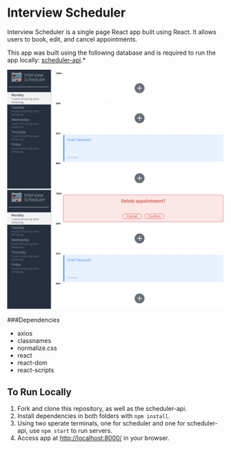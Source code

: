 # Interview Scheduler

Interview Scheduler is a single page React app built using React. It allows users to book, edit, and cancel appointments.

This app was built using the following database and is required to run the app locally:
  [scheduler-api](https://github.com/lighthouse-labs/scheduler-api).*

!["Landing Page"](public/images/LandingPage.png)
!["Delete Apppointment"](public/images/DeleteAppointment.png)

###Dependencies
- axios
- classnames
- normalize.css
- react
- react-dom
- react-scripts

## To Run Locally
1. Fork and clone this repository, as well as the scheduler-api.
2. Install dependencies in both folders with `npm install`.
3. Using two sperate terminals, one for scheduler and one for scheduler-api, use `npm start` to run servers.
4. Access app at <http://localhost:8000/> in your browser.


